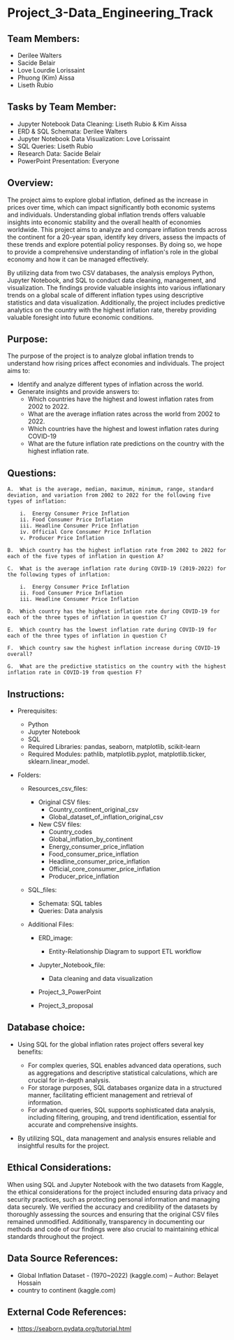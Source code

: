 # Project_3-Data_Engineering_Track

## Team Members:
- Derilee Walters
- Sacide Belair
- Love Lourdie Lorissaint
- Phuong (Kim) Aissa
- Liseth Rubio 

## Tasks by Team Member:
- Jupyter Notebook Data Cleaning: Liseth Rubio & Kim Aissa 
- ERD & SQL Schemata: Derilee Walters
- Jupyter Notebook Data Visualization: Love Lorissaint
- SQL Queries: Liseth Rubio
- Research Data: Sacide Belair
- PowerPoint Presentation: Everyone 


## Overview:
The project aims to explore global inflation, defined as the increase in prices over time, which can impact significantly both economic systems and individuals. Understanding global inflation trends offers valuable insights into economic stability and the overall health of economies worldwide. This project aims to analyze and compare inflation trends across the continent for a 20-year span, identify key drivers, assess the impacts of these trends and explore potential policy responses. By doing so, we hope to provide a comprehensive understanding of inflation's role in the global economy and how it can be managed effectively. 

By utilizing data from two CSV databases, the analysis employs Python, Jupyter Notebook, and SQL to conduct data cleaning, management, and visualization. The findings provide valuable insights into various inflationary trends on a global scale of different inflation types using descriptive statistics and data visualization. Additionally, the project includes predictive analytics on the country with the highest inflation rate, thereby providing valuable foresight into future economic conditions.

## Purpose: 
The purpose of the project is to analyze global inflation trends to understand how rising prices affect economies and individuals. The project aims to:

- Identify and analyze different types of inflation across the world.
- Generate insights and provide answers to:
    - Which countries have the highest and lowest inflation rates from 2002 to 2022. 
    - What are the average inflation rates across the world from 2002 to 2022. 
    - Which countries have the highest and lowest inflation rates during COVID-19
    - What are the future inflation rate predictions on the country with the highest inflation rate. 

## Questions:
    A.	What is the average, median, maximum, minimum, range, standard deviation, and variation from 2002 to 2022 for the following five types of inflation:

        i.	Energy Consumer Price Inflation
        ii.	Food Consumer Price Inflation
        iii. Headline Consumer Price Inflation
        iv.	Official Core Consumer Price Inflation
        v. Producer Price Inflation 

    B.	Which country has the highest inflation rate from 2002 to 2022 for each of the five types of inflation in question A? 

    C.	What is the average inflation rate during COVID-19 (2019-2022) for the following types of inflation:

        i.	Energy Consumer Price Inflation
        ii.	Food Consumer Price Inflation
        iii. Headline Consumer Price Inflation

    D.	Which country has the highest inflation rate during COVID-19 for each of the three types of inflation in question C? 

    E.	Which country has the lowest inflation rate during COVID-19 for each of the three types of inflation in question C?

    F.	Which country saw the highest inflation increase during COVID-19 overall? 

    G.	What are the predictive statistics on the country with the highest inflation rate in COVID-19 from question F? 

## Instructions:

- Prerequisites: 	
    - Python
    - Jupyter Notebook
    - SQL 
    - Required Libraries: pandas, seaborn, matplotlib, scikit-learn
    - Required Modules: pathlib, matplotlib.pyplot, matplotlib.ticker, sklearn.linear_model. 

- Folders:
    - Resources_csv_files: 
        - Original CSV files:
            - Country_continent_original_csv
            - Global_dataset_of_inflation_original_csv
        - New CSV files: 
            - Country_codes
            - Global_inflation_by_continent
            - Energy_consumer_price_inflation
            - Food_consumer_price_inflation
            - Headline_consumer_price_inflation
            - Official_core_consumer_price_inflation
            - Producer_price_inflation
    - SQL_files:
        - Schemata: SQL tables
        - Queries: Data analysis 

    - Additional Files:
        - ERD_image: 
            - Entity-Relationship Diagram to support ETL workflow

        - Jupyter_Notebook_file:
            - Data cleaning and data visualization

        - Project_3_PowerPoint
        - Project_3_proposal



## Database choice:

- Using SQL for the global inflation rates project offers several key benefits:

    - For complex queries, SQL enables advanced data operations, such as aggregations and descriptive statistical calculations, which are crucial for in-depth analysis.
    - For storage purposes, SQL databases organize data in a structured manner, facilitating efficient management and retrieval of information.
    - For advanced queries, SQL supports sophisticated data analysis, including filtering, grouping, and trend identification, essential for accurate and comprehensive insights.

- By utilizing SQL, data management and analysis ensures reliable and insightful results for the project.

## Ethical Considerations:

When using SQL and Jupyter Notebook with the two datasets from Kaggle, the ethical considerations for the project included ensuring data privacy and security practices, such as protecting personal information and managing data securely. We verified the accuracy and credibility of the datasets by thoroughly assessing the sources and ensuring that the original CSV files remained unmodified. Additionally, transparency in documenting our methods and code of our findings were also crucial to maintaining ethical standards throughout the project.

## Data Source References: 
- Global Inflation Dataset - (1970~2022) (kaggle.com) – Author: Belayet Hossain
- country to continent (kaggle.com)

## External Code References:
- https://seaborn.pydata.org/tutorial.html
